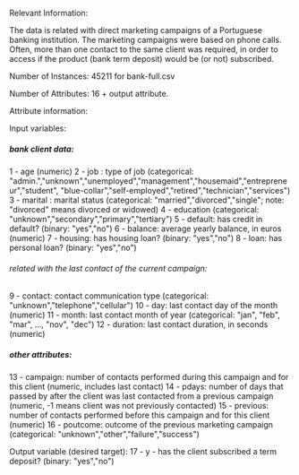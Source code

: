 Relevant Information:

   The data is related with direct marketing campaigns of a Portuguese banking institution. 
   The marketing campaigns were based on phone calls. Often, more than one contact to the same client was required, 
   in order to access if the product (bank term deposit) would be (or not) subscribed. 

Number of Instances: 45211 for bank-full.csv

Number of Attributes: 16 + output attribute.

Attribute information:

   Input variables:
   ##### bank client data:
   1 - age (numeric)
   2 - job : type of job (categorical: "admin.","unknown","unemployed","management","housemaid","entrepreneur","student",
                                       "blue-collar","self-employed","retired","technician","services") 
   3 - marital : marital status (categorical: "married","divorced","single"; note: "divorced" means divorced or widowed)
   4 - education (categorical: "unknown","secondary","primary","tertiary")
   5 - default: has credit in default? (binary: "yes","no")
   6 - balance: average yearly balance, in euros (numeric) 
   7 - housing: has housing loan? (binary: "yes","no")
   8 - loan: has personal loan? (binary: "yes","no")
   ###### related with the last contact of the current campaign:
   9 - contact: contact communication type (categorical: "unknown","telephone","cellular") 
  10 - day: last contact day of the month (numeric)
  11 - month: last contact month of year (categorical: "jan", "feb", "mar", ..., "nov", "dec")
  12 - duration: last contact duration, in seconds (numeric)
   ##### other attributes:
  13 - campaign: number of contacts performed during this campaign and for this client (numeric, includes last contact)
  14 - pdays: number of days that passed by after the client was last contacted from a previous campaign (numeric, -1 means client was not previously contacted)
  15 - previous: number of contacts performed before this campaign and for this client (numeric)
  16 - poutcome: outcome of the previous marketing campaign (categorical: "unknown","other","failure","success")

  Output variable (desired target):
  17 - y - has the client subscribed a term deposit? (binary: "yes","no")
